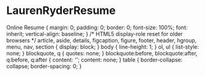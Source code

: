 # LaurenRyderResume
Online Resume
{
 margin: 0;
 padding: 0;
 border: 0;
 font-size: 100%;
 font: inherit;
 vertical-align: baseline;
}
/* HTML5 display-role reset for older browsers */
article, aside, details, figcaption, figure,
footer, header, hgroup, menu, nav, section {
 display: block;
}
body {
 line-height: 1;
}
ol, ul {
 list-style: none;
}
blockquote, q {
 quotes: none;
}
blockquote:before, blockquote:after,
q:before, q:after {
 content: '';
 content: none;
}
table {
 border-collapse: collapse;
 border-spacing: 0;
}
